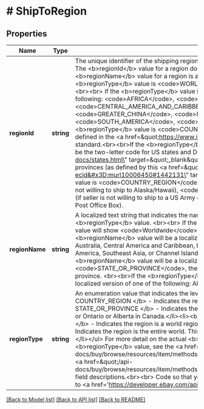 # # ShipToRegion

## Properties

Name | Type | Description | Notes
------------ | ------------- | ------------- | -------------
**regionId** | **string** | The unique identifier of the shipping region. The value returned here is dependent on the corresponding &lt;b&gt;regionType&lt;/b&gt; value. The &lt;b&gt;regionId&lt;/b&gt; value for a region does not vary based on the eBay marketplace. However, the corresponding &lt;b&gt;regionName&lt;/b&gt; value for a region is a localized, text-based description of the shipping region. &lt;br&gt;&lt;br&gt; If the &lt;b&gt;regionType&lt;/b&gt; value is &lt;code&gt;WORLDWIDE&lt;/code&gt;, the &lt;b&gt;regionId&lt;/b&gt; value will also be &lt;code&gt;WORLDWIDE&lt;/code&gt;.&lt;br&gt;&lt;br&gt; If the &lt;b&gt;regionType&lt;/b&gt; value is &lt;code&gt;WORLD_REGION&lt;/code&gt;, the &lt;b&gt;regionId&lt;/b&gt; value will be one of the following: &lt;code&gt;AFRICA&lt;/code&gt;, &lt;code&gt;AMERICAS&lt;/code&gt;, &lt;code&gt;ASIA&lt;/code&gt;, &lt;code&gt;AUSTRALIA&lt;/code&gt;, &lt;code&gt;CENTRAL_AMERICA_AND_CARIBBEAN&lt;/code&gt;, &lt;code&gt;EUROPE&lt;/code&gt;, &lt;code&gt;EUROPEAN_UNION&lt;/code&gt;, &lt;code&gt;GREATER_CHINA&lt;/code&gt;, &lt;code&gt;MIDDLE_EAST&lt;/code&gt;, &lt;code&gt;NORTH_AMERICA&lt;/code&gt;, &lt;code&gt;OCEANIA&lt;/code&gt;, &lt;code&gt;SOUTH_AMERICA&lt;/code&gt;, &lt;code&gt;SOUTHEAST_ASIA&lt;/code&gt; or &lt;code&gt;CHANNEL_ISLANDS&lt;/code&gt;.&lt;br&gt;&lt;br&gt;If the &lt;b&gt;regionType&lt;/b&gt; value is &lt;code&gt;COUNTRY&lt;/code&gt;, the &lt;b&gt;regionId&lt;/b&gt; value will be the two-letter code for the country, as defined in the &lt;a href&#x3D;\&quot;https://www.iso.org/iso-3166-country-codes.html\&quot; target&#x3D;\&quot;_blank\&quot;&gt;ISO 3166&lt;/a&gt; standard.&lt;br&gt;&lt;br&gt;If the &lt;b&gt;regionType&lt;/b&gt; value is &lt;code&gt;STATE_OR_PROVINCE&lt;/code&gt;, the &lt;b&gt;regionId&lt;/b&gt; value will either be the two-letter code for US states and DC (as defined on this &lt;a href&#x3D;\&quot;https://www.ssa.gov/international/coc-docs/states.html\&quot; target&#x3D;\&quot;_blank\&quot;&gt;Social Security Administration&lt;/a&gt; page), or the two-letter code for Canadian provinces (as defined by this &lt;a href&#x3D;\&quot;https://www.canadapost.ca/tools/pg/manual/PGaddress-e.asp?ecid&#x3D;murl10006450#1442131\&quot; target&#x3D;\&quot;_blank\&quot;&gt;Canada Post&lt;/a&gt; page).&lt;br&gt;&lt;br&gt;If the &lt;b&gt;regionType&lt;/b&gt; value is &lt;code&gt;COUNTRY_REGION&lt;/code&gt;, the &lt;b&gt;regionId&lt;/b&gt; value may be one of following: &lt;code&gt;_AH&lt;/code&gt; (if a seller is not willing to ship to Alaska/Hawaii), &lt;code&gt;_PR&lt;/code&gt; (if the seller is not willing to ship to US Protectorates), &lt;code&gt;_AP&lt;/code&gt; (if seller is not willing to ship to a US Army or Fleet Post Office), and &lt;code&gt;PO_BOX&lt;/code&gt; (if the seller is not willing to ship to a Post Office Box). | [optional]
**regionName** | **string** | A localized text string that indicates the name of the shipping region. The value returned here is dependent on the corresponding &lt;b&gt;regionType&lt;/b&gt; value. &lt;br&gt;&lt;br&gt; If the &lt;b&gt;regionType&lt;/b&gt; value is &lt;code&gt;WORLDWIDE&lt;/code&gt;, the &lt;b&gt;regionName&lt;/b&gt; value will show &lt;code&gt;Worldwide&lt;/code&gt;.&lt;br&gt;&lt;br&gt; If the &lt;b&gt;regionType&lt;/b&gt; value is &lt;code&gt;WORLD_REGION&lt;/code&gt;, the &lt;b&gt;regionName&lt;/b&gt; value will be a localized text string for one of the following large geographical regions: Africa, Americas, Asia, Australia, Central America and Caribbean, Europe, European Union, Greater China, Middle East, North America, Oceania, South America, Southeast Asia, or Channel Islands.&lt;br&gt;&lt;br&gt;If the &lt;b&gt;regionType&lt;/b&gt; value is &lt;code&gt;COUNTRY&lt;/code&gt;, the &lt;b&gt;regionName&lt;/b&gt; value will be a localized text string for any country in the world.&lt;br&gt;&lt;br&gt;If the &lt;b&gt;regionType&lt;/b&gt; value is &lt;code&gt;STATE_OR_PROVINCE&lt;/code&gt;, the &lt;b&gt;regionName&lt;/b&gt; value will be a localized text string for any US state or Canadian province. &lt;br&gt;&lt;br&gt;If the &lt;b&gt;regionType&lt;/b&gt; value is &lt;code&gt;COUNTRY_REGION&lt;/code&gt;, the &lt;b&gt;regionName&lt;/b&gt; value may be a localized version of one of the following: Alaska/Hawaii, US Protectorates, APO/FPO (Army or Fleet Post Office), or PO BOX. | [optional]
**regionType** | **string** | An enumeration value that indicates the level or type of shipping region. &lt;br&gt;&lt;br&gt;&lt;b&gt; Valid Values: &lt;/b&gt; &lt;ul&gt;&lt;li&gt;&lt;b&gt; COUNTRY_REGION &lt;/b&gt; - Indicates the region is a domestic region or special location within a country.&lt;/li&gt;&lt;li&gt;&lt;b&gt; STATE_OR_PROVINCE &lt;/b&gt; - Indicates the region is a state or province within a country, such as California or New York in the US, or Ontario or Alberta in Canada.&lt;/li&gt;&lt;li&gt;&lt;b&gt; COUNTRY &lt;/b&gt; - Indicates the region is a single country.&lt;/li&gt;&lt;li&gt;&lt;b&gt; WORLD_REGION &lt;/b&gt; - Indicates the region is a world region, such as Africa, the Middle East, or Southeast Asia.&lt;/li&gt;&lt;li&gt;&lt;b&gt; WORLDWIDE &lt;/b&gt; - Indicates the region is the entire world. This value is only applicable for included shiping regions, and not excluded shipping regions.&lt;/li&gt;&lt;/ul&gt; For more detail on the actual &lt;b&gt;regionName&lt;/b&gt;/&lt;b&gt;regionId&lt;/b&gt; values that will be returned based on the &lt;b&gt;regionType&lt;/b&gt; value, see the &lt;a href&#x3D;\&quot;/api-docs/buy/browse/resources/item/methods/getItem#response.shipToLocations.regionExcluded.regionId\&quot;&gt;regionId&lt;/a&gt; and/or &lt;a href&#x3D;\&quot;/api-docs/buy/browse/resources/item/methods/getItem#response.shipToLocations.regionExcluded.regionName\&quot;&gt;regionName&lt;/a&gt; field descriptions.&lt;br&gt;&lt;br&gt; Code so that your app gracefully handles any future changes to this list. For implementation help, refer to &lt;a href&#x3D;&#39;https://developer.ebay.com/api-docs/buy/browse/types/ba:RegionTypeEnum&#39;&gt;eBay API documentation&lt;/a&gt; | [optional]

[[Back to Model list]](../../README.md#models) [[Back to API list]](../../README.md#endpoints) [[Back to README]](../../README.md)
